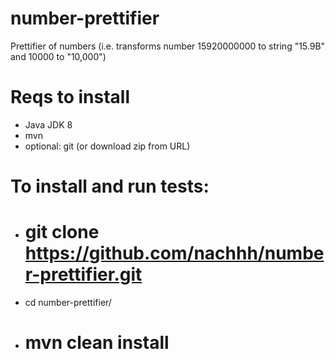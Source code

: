 # number-prettifier
Prettifier of numbers (i.e. transforms number 15920000000 to string "15.9B" and 10000 to "10,000")

Reqs to install
===
* Java JDK 8
* mvn
* optional: git (or download zip from URL)

To install and run tests:
===
* # git clone https://github.com/nachhh/number-prettifier.git
* cd number-prettifier/
* # mvn clean install




